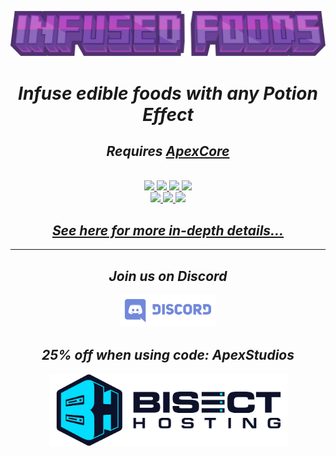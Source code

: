 <center>

<a href="https://apexstudios.dev/infused-foods"><img src="https://raw.githubusercontent.com/ApexStudios-Dev/.github/fe65da64a0bf387f9a8e6ca99baae5091a702403/assets/minecraft/infusedfoods_banner.svg"></a>

<h1><i><b>Infuse edible foods with any Potion Effect</b></i></h1>
<h2><i>Requires <a href="https://modrinth.com/mod/apexcore"><b>ApexCore</b></a></i></h2>
<br>

<a href="https://github.com/ApexStudios-Dev/InfusedFoods">
	<img src="https://img.shields.io/github/license/ApexStudios-Dev/InfusedFoods?style=flat-square"></img>
	<img src="https://img.shields.io/github/v/tag/ApexStudios-Dev/InfusedFoods?sort=semver&style=flat-square"></img>
	<img src="https://img.shields.io/github/v/release/ApexStudios-Dev/InfusedFoods?display_name=release&sort=semver&style=flat-square"></img>
	<img src="https://img.shields.io/github/workflow/status/ApexStudios-Dev/InfusedFoods/release?style=flat-square"></img>
</a>
<br>
<a href="https://modrinth.com/mod/infused-foods">
	<img src="https://img.shields.io/modrinth/dt/QinxcGwM?style=flat-square"></img>
</a>
<a href="https://www.curseforge.com/minecraft/mc-mods/infused-foods">
	<img src="https://cf.way2muchnoise.eu/short_629292_downloads.svg?badge_style=flat"></img>
	<img src="https://cf.way2muchnoise.eu/versions/629292.svg?badge_style=flat"></img>
</a>

<br>
<h2><i><a href="https://www.apexstudios.dev/infused-foods"><b>See here for more in-depth details...</b></a></i></h2>

</center>

---

<center>

## _Join us on **Discord**_

<a href="https://discord.apexstudios.dev/"><img src="https://raw.githubusercontent.com/ApexStudios-Dev/.github/fe65da64a0bf387f9a8e6ca99baae5091a702403/assets/third_party/discord_banner.svg" width=30%></a>


## _25% off when using code: **ApexStudios**_

<a href="https://www.bisecthosting.com/apexstudios"><img src="https://github.com/ApexStudios-Dev/.github/blob/master/assets/third_party/bisect_hosting.png?raw=true" width="381" height="117" /></a>
</center>
